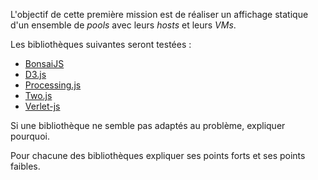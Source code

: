 L'objectif de cette première mission est de réaliser un affichage
statique d'un ensemble de *pools* avec leurs *hosts* et leurs *VMs*.

Les bibliothèques suivantes seront testées :

- [BonsaiJS](http://bonsaijs.org/)
- [D3.js](http://d3js.org/)
- [Processing.js](http://processingjs.org/)
- [Two.js](http://jonobr1.github.io/two.js/)
- [Verlet-js](https://github.com/subprotocol/verlet-js)

Si une bibliothèque ne semble pas adaptés au problème, expliquer
pourquoi.

Pour chacune des bibliothèques expliquer ses points forts et ses
points faibles.
